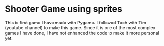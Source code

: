 # Shooter Game using sprites

This is first game I have made with Pygame. I followed Tech with Tim (youtube channel) to make this game. Since it is one of the most complex games I have done, I have not enhanced the code to make it more personal yet.  
